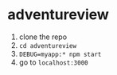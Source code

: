 # adventureview

1. clone the repo
2. `cd adventureview`
3. `DEBUG=myapp:* npm start`
4. go to `localhost:3000`